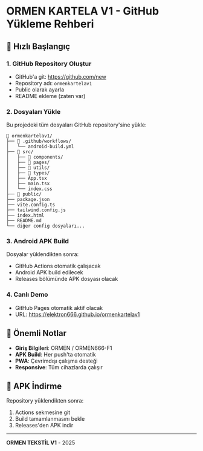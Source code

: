 # ORMEN KARTELA V1 - GitHub Yükleme Rehberi

## 🚀 Hızlı Başlangıç

### 1. GitHub Repository Oluştur
- GitHub'a git: https://github.com/new
- Repository adı: `ormenkartelav1`
- Public olarak ayarla
- README ekleme (zaten var)

### 2. Dosyaları Yükle
Bu projedeki tüm dosyaları GitHub repository'sine yükle:

```
📁 ormenkartelav1/
├── 📁 .github/workflows/
│   └── android-build.yml
├── 📁 src/
│   ├── 📁 components/
│   ├── 📁 pages/
│   ├── 📁 utils/
│   ├── 📁 types/
│   ├── App.tsx
│   ├── main.tsx
│   └── index.css
├── 📁 public/
├── package.json
├── vite.config.ts
├── tailwind.config.js
├── index.html
├── README.md
└── diğer config dosyaları...
```

### 3. Android APK Build
Dosyalar yüklendikten sonra:
- GitHub Actions otomatik çalışacak
- Android APK build edilecek
- Releases bölümünde APK dosyası olacak

### 4. Canlı Demo
- GitHub Pages otomatik aktif olacak
- URL: https://elektron666.github.io/ormenkartelav1

## 🔧 Önemli Notlar

- **Giriş Bilgileri**: ORMEN / ORMEN666-F1
- **APK Build**: Her push'ta otomatik
- **PWA**: Çevrimdışı çalışma desteği
- **Responsive**: Tüm cihazlarda çalışır

## 📱 APK İndirme
Repository yüklendikten sonra:
1. Actions sekmesine git
2. Build tamamlanmasını bekle
3. Releases'den APK indir

---
**ORMEN TEKSTİL V1** - 2025